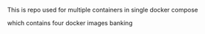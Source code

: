 This is repo used for multiple containers in single docker compose

which contains four docker images banking 
